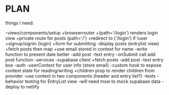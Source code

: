 # PLAN

things I need:

-views/components/setup
  +browserrouter
    +(path='/login') renders login view
    +private route for posts (path='/')
      +redirect to ('/login') if !user
  +signup/signin (login)
    +form for submitting
  -display posts (entrylist view)
    +fetch posts then map
    +use email stored in context for name
    -write function to present date better
  -add post
    -text entry
    -onSubmit call add post function
-services
  -supabase client
  +fetch posts
  -add post
    -text entry box
  -auth
    -userContext for user info (store email)
      -custom hook to expose context state for reading/writing
      +children prop to render children from provider
      -use context in two components (header and entry list?)
-tests
  -behavior testing for EntryList view
    -will need msw to mock supabase data
-deploy to netlify